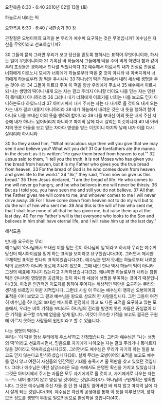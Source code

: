 요한복음 6:30 - 6:40 
2010년 02월 13일 (토)

하늘로서 내리는 떡



요한복음 6:30 - 6:40 / 새찬송가 90 장


관찰질문
오병이어의 표적을 본 무리가 예수께 요구하는 것은 무엇입니까?
예수님은 자신을 무엇이라고 선포하십니까?

30 그들이 묻되 그러면 우리가 보고 당신을 믿도록 행하시는 표적이 무엇이니이까, 하시는 일이 무엇이니이까 31 기록된 바 하늘에서 그들에게 떡을 주어 먹게 하였다 함과 같이 우리 조상들은 광야에서 만나를 먹었나이다 32 예수께서 이르시되 내가 진실로 진실로 너희에게 이르노니 모세가 너희에게 하늘로부터 떡을 준 것이 아니라 내 아버지께서 너희에게 하늘로부터 참 떡을 주시나니 33 하나님의 떡은 하늘에서 내려 세상에 생명을 주는 것이니라 34 그들이 이르되 주여 이 떡을 항상 우리에게 주소서 35 예수께서 이르시되 나는 생명의 떡이니 내게 오는 자는 결코 주리지 아니할 터이요 나를 믿는 자는 영원히 목마르지 아니하리라 36 그러나 내가 너희에게 이르기를 너희는 나를 보고도 믿지 아니하는도다 하였느니라 37 아버지께서 내게 주시는 자는 다 내게로 올 것이요 내게 오는 자는 내가 결코 내쫓지 아니하리라 
38 내가 하늘에서 내려온 것은 내 뜻을 행하려 함이 아니요 나를 보내신 이의 뜻을 행하려 함이니라 39 나를 보내신 이의 뜻은 내게 주신 자 중에 내가 하나도 잃어버리지 아니하고 마지막 날에 다시 살리는 이것이니라 40 내 아버지의 뜻은 아들을 보고 믿는 자마다 영생을 얻는 이것이니 마지막 날에 내가 이를 다시 살리리라 하시니라 

30 So they asked him, "What miraculous sign then will you give that we may see it and believe you? What will you do? 31 Our forefathers ate the manna in the desert; as it is written: 'He gave them bread from heaven to eat.'" 32 Jesus said to them, "I tell you the truth, it is not Moses who has given you the bread from heaven, but it is my Father who gives you the true bread from heaven. 33 For the bread of God is he who comes down from heaven and gives life to the world." 34 "Sir," they said, "from now on give us this bread." 35 Then Jesus declared, "I am the bread of life. He who comes to me will never go hungry, and he who believes in me will never be thirsty. 36 But as I told you, you have seen me and still you do not believe. 37 All that the Father gives me will come to me, and whoever comes to me I will never drive away. 38 For I have come down from heaven not to do my will but to do the will of him who sent me. 
39 And this is the will of him who sent me, that I shall lose none of all that he has given me, but raise them up at the last day. 40 For my Father's will is that everyone who looks to the Son and believes in him shall have eternal life, and I will raise him up at the last day."

해석도움





만나를 요구하는 무리  
예수님이 ‘하나님께서 보내신 이를 믿는 것이 하나님의 일’이라고 하시자 무리는 예수께 당신이 메시아이심을 믿게 하는 표적을 보이라고 요구했습니다(30). 그러면서 제시한 구체적인 표적은 만나의 표적이었습니다(31). 예수님은 먼저 모세는 하늘로부터 내려온 떡의 공급자가 아니라 통로에 지나지 않으며, 그때 내린 만나 역시 하늘의 떡이 아니라 그것의 예표에 지나지 않는다고 지적하셨습니다(32). 왜냐하면 하늘로부터 내리는 참된 떡은 만나처럼 영양분만 공급하는 것이 아니라 세상에 생명을 부여하는 것이기 때문입니다(33). 이것은 인간적인 지도자를 통하여 주어지는 세상적인 떡만을 요구하는 무리의 생각을 바로잡기 위한 지적입니다. 그런데 사실 이 무리는 예수님이 행하신 오병이어의 표적을 이미 보았고 그 결과 예수님을 왕으로 삼으려 한 사람들입니다. 그런 그들이 여전히 예수님을 하나님의 보내신 메시아로 인정하지 않고 또 다른 표적을 요구하고 있는 모습에서, 우리는 비록 기적을 보더라도 하나님의 진리를 발견치 못한 자들은 끊임없이 더 큰 기적을 요구할 수밖에 없음을 알게 됩니다. 이것이 무수한 기적을 보고도 결국은 구원에 이르지 못하는 사람들의 원인이라고 할 수 있습니다. 

나는 생명의 떡이니  
무리는 ‘이 떡을 항상 우리에게 주소서’하고 간청했습니다. 그러자 예수님은 “나는 생명의 떡”이라고 선포하시면서, 믿음으로 자기에게 나아오는 자는 결코 주리거나 목마르지 않을 것이라고 약속하셨습니다(35). 그러면서도 예수님은 무리가 자기의 하는 일을 보고도 믿지 않는다고 탄식하셨습니다(36). 실제 무리는 오병이어의 표적을 보고도 예수를 믿지 않고 여전히 자신들의 인간적인 기대를 충족시켜 줄 떡만을 찾고 있었던 것입니다. 그러나 예수님은 이런 실망스러운 모습 속에서도 분명한 확신을 가지고 있었습니다. 그것은 아버지께서 주시는 자들은 모두 자기에게로 올 것이고, 자기에게로 나오는 자는 누구도 내어 쫓기지 않고 영접 될 것이라는 것입니다(37). 하나님의 구원계획은 명확합니다. 그것은 예수님께 주신 자들 중 단 한 사람도 잃어버린 바 되지 않고 마지막 날에 다시 살게 되는 것입니다(39). 예수님은 자신의 공생애를 통해 이 뜻을 이루셨으며, 장차 모든 성도를 생명의 부활로 일으키심으로 완성하실 것입니다(40).